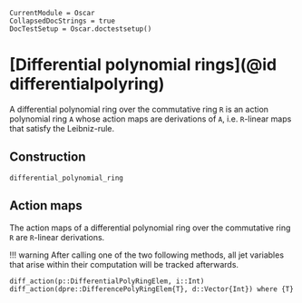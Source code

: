 ```@meta
CurrentModule = Oscar
CollapsedDocStrings = true
DocTestSetup = Oscar.doctestsetup()
```

# [Differential polynomial rings](@id differentialpolyring)

A differential polynomial ring over the commutative ring ``R`` is an action polynomial ring ``A`` whose action maps are derivations of ``A``, i.e. ``R``-linear maps that satisfy the Leibniz-rule.

## Construction

```@docs
differential_polynomial_ring
```

## Action maps
The action maps of a differential polynomial ring over the commutative ring `R` are `R`-linear derivations.

!!! warning
    After calling one of the two following methods, all jet variables that arise within their computation will
    be tracked afterwards.

```@docs
diff_action(p::DifferentialPolyRingElem, i::Int)
diff_action(dpre::DifferencePolyRingElem{T}, d::Vector{Int}) where {T}
```
